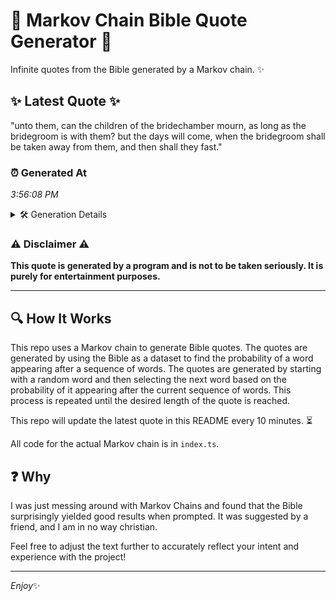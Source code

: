 # 📖 Markov Chain Bible Quote Generator 📖

Infinite quotes from the Bible generated by a Markov chain. ✨

## ✨ Latest Quote ✨
"unto them, can the children of the bridechamber mourn, as long as the bridegroom is with them? but the days will come, when the bridegroom shall be taken away from them, and then shall they fast."

### ⏰ Generated At
*3:56:08 PM*

<details>
    <summary>🛠️ Generation Details</summary>
    <p>
        <strong>🌱 Seed:</strong> unto<br>
        <strong>🔄 Iterations:</strong> 35<br>
        <strong>📜 Context History:</strong><br>[ unto ]: them,<br>[ unto, them, ]: can<br>[ unto, them,, can ]: the<br>[ unto, them,, can, the ]: children<br>[ unto, them,, can, the, children ]: of<br>[ unto, them,, can, the, children, of ]: the<br>[ them,, can, the, children, of, the ]: bridechamber<br>[ can, the, children, of, the, bridechamber ]: mourn,<br>[ the, children, of, the, bridechamber, mourn, ]: as<br>[ children, of, the, bridechamber, mourn,, as ]: long<br>[ of, the, bridechamber, mourn,, as, long ]: as<br>[ the, bridechamber, mourn,, as, long, as ]: the<br>[ bridechamber, mourn,, as, long, as, the ]: bridegroom<br>[ mourn,, as, long, as, the, bridegroom ]: is<br>[ as, long, as, the, bridegroom, is ]: with<br>[ long, as, the, bridegroom, is, with ]: them?<br>[ as, the, bridegroom, is, with, them? ]: but<br>[ the, bridegroom, is, with, them?, but ]: the<br>[ bridegroom, is, with, them?, but, the ]: days<br>[ is, with, them?, but, the, days ]: will<br>[ with, them?, but, the, days, will ]: come,<br>[ them?, but, the, days, will, come, ]: when<br>[ but, the, days, will, come,, when ]: the<br>[ the, days, will, come,, when, the ]: bridegroom<br>[ days, will, come,, when, the, bridegroom ]: shall<br>[ will, come,, when, the, bridegroom, shall ]: be<br>[ come,, when, the, bridegroom, shall, be ]: taken<br>[ when, the, bridegroom, shall, be, taken ]: away<br>[ the, bridegroom, shall, be, taken, away ]: from<br>[ bridegroom, shall, be, taken, away, from ]: them,<br>[ shall, be, taken, away, from, them, ]: and<br>[ be, taken, away, from, them,, and ]: then<br>[ taken, away, from, them,, and, then ]: shall<br>[ away, from, them,, and, then, shall ]: they<br>[ from, them,, and, then, shall, they ]: fast.<br>
    </p>
</details>

### ⚠️ Disclaimer ⚠️
**This quote is generated by a program and is not to be taken seriously. It is purely for entertainment purposes.**

---

## 🔍 How It Works

This repo uses a Markov chain to generate Bible quotes. The quotes are generated by using the Bible as a dataset to find the probability of a word appearing after a sequence of words. The quotes are generated by starting with a random word and then selecting the next word based on the probability of it appearing after the current sequence of words. This process is repeated until the desired length of the quote is reached.

This repo will update the latest quote in this README every 10 minutes. ⏳

All code for the actual Markov chain is in `index.ts`.

## ❓ Why

I was just messing around with Markov Chains and found that the Bible surprisingly yielded good results when prompted. 
It was suggested by a friend, and I am in no way christian.

Feel free to adjust the text further to accurately reflect your intent and experience with the project!

---

*Enjoy*✨
